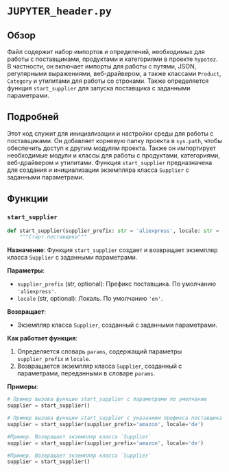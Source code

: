 # `JUPYTER_header.py`

## Обзор

Файл содержит набор импортов и определений, необходимых для работы с поставщиками, продуктами и категориями в проекте `hypotez`. В частности, он включает импорты для работы с путями, JSON, регулярными выражениями, веб-драйвером, а также классами `Product`, `Category` и утилитами для работы со строками. Также определяется функция `start_supplier` для запуска поставщика с заданными параметрами.

## Подробней

Этот код служит для инициализации и настройки среды для работы с поставщиками. Он добавляет корневую папку проекта в `sys.path`, чтобы обеспечить доступ к другим модулям проекта. Также он импортирует необходимые модули и классы для работы с продуктами, категориями, веб-драйвером и утилитами. Функция `start_supplier` предназначена для создания и инициализации экземпляра класса `Supplier` с заданными параметрами.

## Функции

### `start_supplier`

```python
def start_supplier(supplier_prefix: str = 'aliexpress', locale: str = 'en'):
    """Старт поставщика"""
```

**Назначение**:
Функция `start_supplier` создает и возвращает экземпляр класса `Supplier` с заданными параметрами.

**Параметры**:
- `supplier_prefix` (str, optional): Префикс поставщика. По умолчанию `'aliexpress'`.
- `locale` (str, optional): Локаль. По умолчанию `'en'`.

**Возвращает**:
- Экземпляр класса `Supplier`, созданный с заданными параметрами.

**Как работает функция**:
1. Определяется словарь `params`, содержащий параметры `supplier_prefix` и `locale`.
2. Возвращается экземпляр класса `Supplier`, созданный с параметрами, переданными в словаре `params`.

**Примеры**:
```python
# Пример вызова функции start_supplier с параметрами по умолчанию
supplier = start_supplier()

# Пример вызова функции start_supplier с указанием префикса поставщика и локали
supplier = start_supplier(supplier_prefix='amazon', locale='de')
```
```python
#Пример. Возвращает экземпляр класса `Supplier`
supplier = start_supplier(supplier_prefix='amazon', locale='de')
```
```python
#Пример. Возвращает экземпляр класса `Supplier`
supplier = start_supplier()